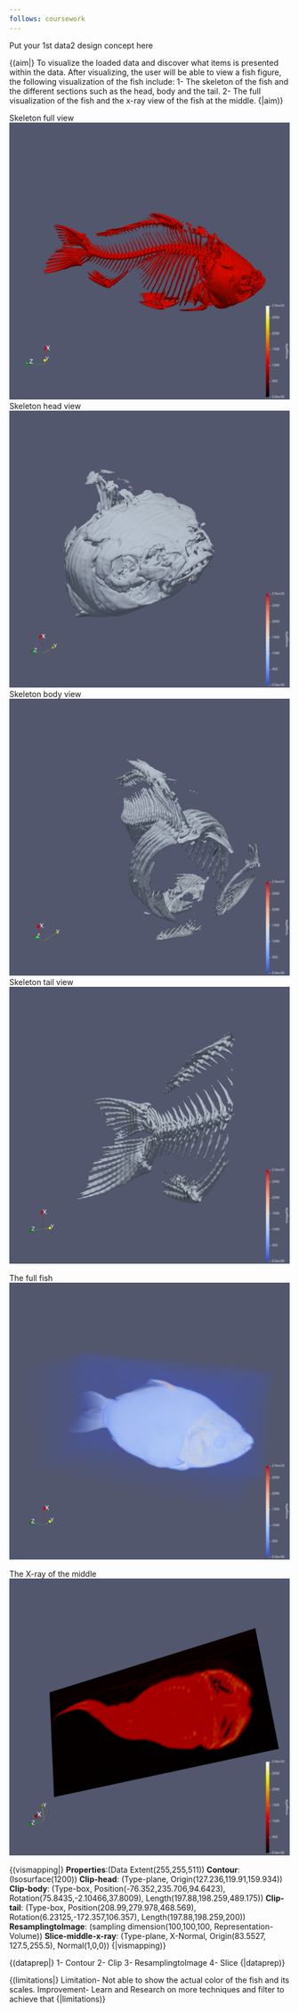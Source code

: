 ```yaml
---
follows: coursework
---
```


Put your 1st data2 design concept here

{(aim|}
To visualize the loaded data and discover what items is presented within the data. After visualizing, the user will be able to view a fish figure, the following visualization of the fish include: 
1- The skeleton of the fish and the different sections such as the head, body and the tail. 
2- The full visualization of the fish and the x-ray view of the fish at the middle. 
{|aim)}

Skeleton full view 
![](paraview-images/fish-skeleton.png)
Skeleton head view 
![](paraview-images/fish-head.png)
Skeleton body view 
![](paraview-images/fish-middle.png)
Skeleton tail view 
![](paraview-images/fish-tail.png)

The full fish
![](paraview-images/full-fish.png)

The X-ray of the middle 
![](paraview-images/fish-x-ray.png)


{(vismapping|}
**Properties**:(Data Extent(255,255,511))
**Contour**: (Isosurface(1200))
**Clip-head**: (Type-plane, Origin(127.236,119.91,159.934))
**Clip-body**: (Type-box, Position(-76.352,235.706,94.6423), Rotation(75.8435,-2.10466,37.8009), Length(197.88,198.259,489.175))
**Clip-tail**: (Type-box, Position(208.99,279.978,468.569), Rotation(6.23125,-172.357,106.357), Length(197.88,198.259,200))
**ResamplingtoImage**: (sampling dimension(100,100,100, Representation-Volume))
**Slice-middle-x-ray**: (Type-plane, X-Normal, Origin(83.5527, 127.5,255.5), Normal(1,0,0))
{|vismapping)}

{(dataprep|}
1- Contour
2- Clip
3- ResamplingtoImage
4- Slice
{|dataprep)}

{(limitations|}
Limitation- Not able to show the actual color of the fish and its scales. 
Improvement- Learn and Research on more techniques and filter to achieve that 
{|limitations)}